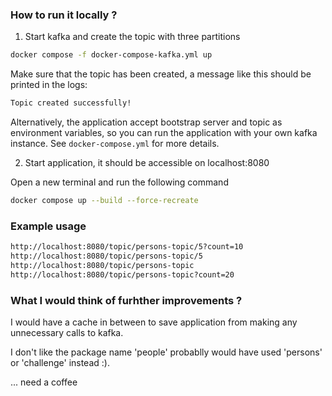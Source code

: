 ### How to run it locally ?

1. Start kafka and create the topic with three partitions 
```bash
docker compose -f docker-compose-kafka.yml up 
```
Make sure that the topic has been created, a message like this should be printed in the logs:
```bash
Topic created successfully!
```

Alternatively, the application accept bootstrap server and topic as environment variables, so you can run the application with your own kafka instance.
See `docker-compose.yml` for more details.


2. Start application, it should be accessible on localhost:8080

Open a new terminal and run the following command

```bash
docker compose up --build --force-recreate
```


### Example usage
```bash
http://localhost:8080/topic/persons-topic/5?count=10
http://localhost:8080/topic/persons-topic/5
http://localhost:8080/topic/persons-topic
http://localhost:8080/topic/persons-topic?count=20
```

### What I would think of furhther improvements ?

I would have a cache in between to save application from making any unnecessary calls to kafka.

I don't like the package name 'people' probablly would have used 'persons' or 'challenge' instead :).

... need a coffee
